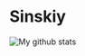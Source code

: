 # Sinskiy

![My github stats](https://github-readme-stats-git-master-sinskiy.vercel.app/api?username=sinskiy&show_icons=true&theme=vue-dark&&bg_color=ffffff00)
